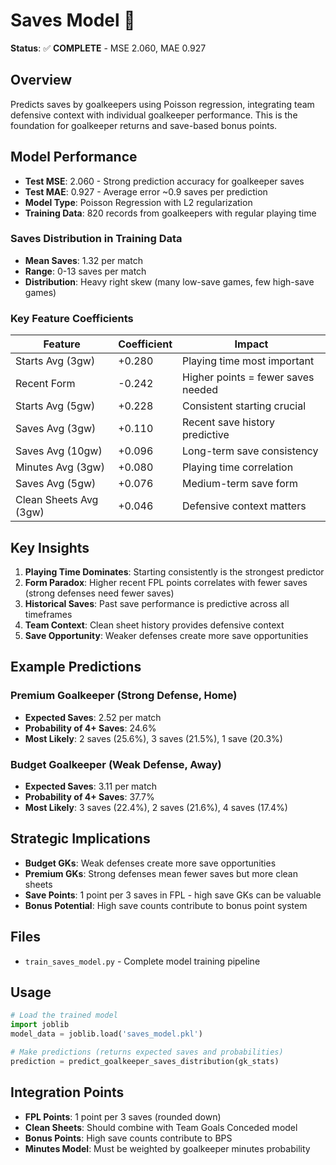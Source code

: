 # Saves Model 🥅

**Status**: ✅ **COMPLETE** - MSE 2.060, MAE 0.927

## Overview
Predicts saves by goalkeepers using Poisson regression, integrating team defensive context with individual goalkeeper performance. This is the foundation for goalkeeper returns and save-based bonus points.

## Model Performance
- **Test MSE**: 2.060 - Strong prediction accuracy for goalkeeper saves
- **Test MAE**: 0.927 - Average error ~0.9 saves per prediction
- **Model Type**: Poisson Regression with L2 regularization
- **Training Data**: 820 records from goalkeepers with regular playing time

### Saves Distribution in Training Data
- **Mean Saves**: 1.32 per match
- **Range**: 0-13 saves per match
- **Distribution**: Heavy right skew (many low-save games, few high-save games)

### Key Feature Coefficients
| Feature | Coefficient | Impact |
|---------|-------------|---------|
| Starts Avg (3gw) | +0.280 | Playing time most important |
| Recent Form | -0.242 | Higher points = fewer saves needed |
| Starts Avg (5gw) | +0.228 | Consistent starting crucial |
| Saves Avg (3gw) | +0.110 | Recent save history predictive |
| Saves Avg (10gw) | +0.096 | Long-term save consistency |
| Minutes Avg (3gw) | +0.080 | Playing time correlation |
| Saves Avg (5gw) | +0.076 | Medium-term save form |
| Clean Sheets Avg (3gw) | +0.046 | Defensive context matters |

## Key Insights
1. **Playing Time Dominates**: Starting consistently is the strongest predictor
2. **Form Paradox**: Higher recent FPL points correlates with fewer saves (strong defenses need fewer saves)
3. **Historical Saves**: Past save performance is predictive across all timeframes
4. **Team Context**: Clean sheet history provides defensive context
5. **Save Opportunity**: Weaker defenses create more save opportunities

## Example Predictions
### Premium Goalkeeper (Strong Defense, Home)
- **Expected Saves**: 2.52 per match
- **Probability of 4+ Saves**: 24.6%
- **Most Likely**: 2 saves (25.6%), 3 saves (21.5%), 1 save (20.3%)

### Budget Goalkeeper (Weak Defense, Away)
- **Expected Saves**: 3.11 per match
- **Probability of 4+ Saves**: 37.7%
- **Most Likely**: 3 saves (22.4%), 2 saves (21.6%), 4 saves (17.4%)

## Strategic Implications
- **Budget GKs**: Weak defenses create more save opportunities
- **Premium GKs**: Strong defenses mean fewer saves but more clean sheets
- **Save Points**: 1 point per 3 saves in FPL - high save GKs can be valuable
- **Bonus Potential**: High save counts contribute to bonus point system

## Files
- `train_saves_model.py` - Complete model training pipeline

## Usage
```python
# Load the trained model
import joblib
model_data = joblib.load('saves_model.pkl')

# Make predictions (returns expected saves and probabilities)
prediction = predict_goalkeeper_saves_distribution(gk_stats)
```

## Integration Points
- **FPL Points**: 1 point per 3 saves (rounded down)
- **Clean Sheets**: Should combine with Team Goals Conceded model
- **Bonus Points**: High save counts contribute to BPS
- **Minutes Model**: Must be weighted by goalkeeper minutes probability
